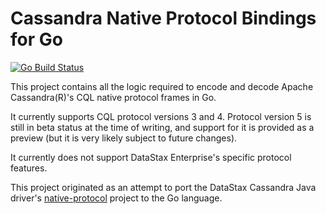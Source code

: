 # Cassandra Native Protocol Bindings for Go

[![Go Build Status](https://github.com/datastax/go-cassandra-native-protocol/workflows/Go/badge.svg)](https://github.com/datastax/go-cassandra-native-protocol/actions)

This project contains all the logic required to encode and decode Apache Cassandra(R)'s CQL native protocol frames in
Go.

It currently supports CQL protocol versions 3 and 4. Protocol version 5 is still in beta status at the time of writing,
and support for it is provided as a preview (but it is very likely subject to future changes).

It currently does not support DataStax Enterprise's specific protocol features.

This project originated as an attempt to port the DataStax Cassandra Java driver's 
[native-protocol](https://github.com/datastax/native-protocol) project to the Go language. 